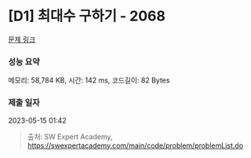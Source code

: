 # [D1] 최대수 구하기 - 2068 

[문제 링크](https://swexpertacademy.com/main/code/problem/problemDetail.do?contestProbId=AV5QQhbqA4QDFAUq) 

### 성능 요약

메모리: 58,784 KB, 시간: 142 ms, 코드길이: 82 Bytes

### 제출 일자

2023-05-15 01:42



> 출처: SW Expert Academy, https://swexpertacademy.com/main/code/problem/problemList.do